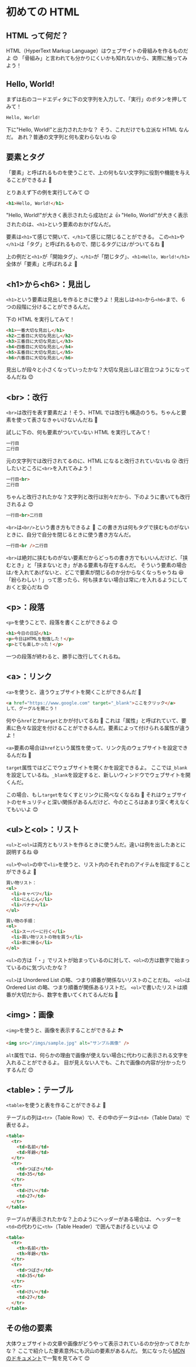 # 初めての HTML

## HTML って何だ？

HTML（HyperText Markup Language）はウェブサイトの骨組みを作るものだよ 😊
「骨組み」と言われても分かりにくいかも知れないから、実際に触ってみよう！

## Hello, World!

まずは右のコードエディタに下の文字列を入力して、「実行」のボタンを押してみて！

```html
Hello, World!
```

下に"Hello, World!"と出力されたかな？
そう、これだけでも立派な HTML なんだ。
あれ？普通の文字列と何も変わらないね 😲

## 要素とタグ

「要素」と呼ばれるものを使うことで、上の何もない文字列に役割や機能を与えることができるよ 🙂

とりあえず下の例を実行してみて 😉

```html
<h1>Hello, World!</h1>
```

"Hello, World!"が大きく表示されたら成功だよ 👍
"Hello, World!"が大きく表示されたのは、`<h1>`という要素のおかげなんだ。

要素は`<h1>`て感じで開いて、`</h1>`て感じに閉じることができる。
この`<h1>`や`</h1>`は「タグ」と呼ばれるもので、閉じるタグには`/`がついてるね 👀

上の例だと`<h1>`が「開始タグ」、`</h1>`が「閉じタグ」、`<h1>Hello, World!</h1>`全体が「要素」と呼ばれるよ 🙂

## \<h1>から\<h6>：見出し

`<h1>`という要素は見出しを作るときに使うよ！見出しは`<h1>`から`<h6>`まで、６つの段階に分けることができるんだ。

下の HTML を実行してみて！

```html
<h1>一番大切な見出し</h1>
<h2>二番目に大切な見出し</h2>
<h3>三番目に大切な見出し</h3>
<h4>四番目に大切な見出し</h4>
<h5>五番目に大切な見出し</h5>
<h6>六番目に大切な見出し</h6>
```

見出しが段々と小さくなっていったかな？大切な見出しほど目立つようになってるんだね 😊

## \<br>：改行

`<br>`は改行を表す要素だよ！そう、HTML では改行も構造のうち。ちゃんと要素を使って表さなきゃいけないんだね 🙂

試しに下の、何も要素がついていない HTML を実行してみて！

<!-- prettier-ignore -->
```html
一行目
二行目
```

元の文字列では改行されてるのに、HTML になると改行されていないね 😲
改行したいところに`<br>`を入れてみよう！

<!-- prettier-ignore -->
```html
一行目<br>
二行目
```

ちゃんと改行されたかな？文字列と改行は別々だから、下のように書いても改行されるよ 😊

<!-- prettier-ignore -->
```html
一行目<br>二行目
```

`<br>`は`<br/>`という書き方もできるよ 🙂
この書き方は何もタグで挟むものがないときに、自分で自分を閉じるときに使う書き方なんだ。

```html
一行目<br />二行目
```

`<br>`は絶対に挟むものがない要素だからどっちの書き方でもいいんだけど、「挟むとき」と「挟まないとき」がある要素も存在するんだ。
そういう要素の場合は`/`を入れてあげないと、どこで要素が閉じるのか分からなくなっちゃうね 😆
「紛らわしい！」って思ったら、何も挟まない場合は常に`/`を入れるようにしておくと安心だね 😊

## \<p>：段落

`<p>`を使うことで、段落を書くことができるよ 😊

```html
<h1>今日の日記</h1>
<p>今日はHTMLを勉強した！</p>
<p>とても楽しかった！</p>
```

一つの段落が終わると、勝手に改行してくれるね。

## \<a>：リンク

`<a>`を使うと、違うウェブサイトを開くことができるんだ 💫

<!-- prettier-ignore -->
```html
<a href="https://www.google.com" target="_blank">ここをクリック</a>
して、グーグルを開こう！
```

何やら`href`とか`target`とかが付いてるね 👀
これは「属性」と呼ばれていて、要素に色々な設定を付けることができるんだ。要素によって付けられる属性が違うよ！

`<a>`要素の場合は`href`という属性を使って、リンク先のウェブサイトを設定できるんだね 🙂

`target`属性ではどこでウェブサイトを開くかを設定できるよ。
ここでは`_blank`を設定しているね。`_blank`を設定すると、新しいウィンドウでウェブサイトを開くんだ。

この場合、もし`target`をなくすとリンクに飛べなくなるね 🤭
それはウェブサイトのセキュリティと深い関係があるんだけど、今のところはあまり深く考えなくてもいいよ 😊

## \<ul>と\<ol>：リスト

`<ul>`と`<ol>`は両方ともリストを作るときに使うんだ。違いは例を出したあとに説明するね 😄

`<ul>`や`<ol>`の中で`<li>`を使うと、リスト内のそれぞれのアイテムを指定することができるよ 🙂

```html
買い物リスト：
<ul>
  <li>キャベツ</li>
  <li>にんじん</li>
  <li>バナナ</li>
</ul>

買い物の手順：
<ol>
  <li>スーパーに行く</li>
  <li>買い物リストの物を買う</li>
  <li>家に帰る</li>
</ol>
```

`<ul>`の方は「・」でリストが始まっているのに対して、`<ol>`の方は数字で始まっているのに気づいたかな？

`<ul>`は Unordered List の略、つまり順番が関係ないリストのことだね。
`<ol>`は Ordered List の略、つまり順番が関係あるリストだ。
`<ol>`で書いたリストは順番が大切だから、数字を書いてくれてるんだね 👏

## \<img>：画像

`<img>`を使うと、画像を表示することができるよ 🏞

```html
<img src="/imgs/sample.jpg" alt="サンプル画像" />
```

`alt`属性では、何らかの理由で画像が使えない場合に代わりに表示される文字を入れることができるよ。
目が見えない人でも、これで画像の内容が分かったりするんだ 😊

## \<table>：テーブル

`<table>`を使うと表を作ることができるよ 🙂

テーブルの列は`<tr>`（Table Row）で、その中のデータは`<td>`（Table Data）で表せるよ。

```html
<table>
  <tr>
    <td>名前</td>
    <td>年齢</td>
  </tr>
  <tr>
    <td>つばさ</td>
    <td>35</td>
  </tr>
  <tr>
    <td>けい</td>
    <td>27</td>
  </tr>
</table>
```

テーブルが表示されたかな？上のようにヘッダーがある場合は、
ヘッダーを`<td>`の代わりに`<th>`（Table Header）で囲んであげるといいよ 😊

```html
<table>
  <tr>
    <th>名前</th>
    <th>年齢</th>
  </tr>
  <tr>
    <td>つばさ</td>
    <td>35</td>
  </tr>
  <tr>
    <td>けい</td>
    <td>27</td>
  </tr>
</table>
```

## その他の要素

大体ウェブサイトの文章や画像がどうやって表示されているのか分かってきたかな？
ここで紹介した要素意外にも沢山の要素があるんだ。
気になったら[MDN のドキュメント](https://developer.mozilla.org/ja/docs/Web/HTML/Element)で一覧を見てみて 😊

